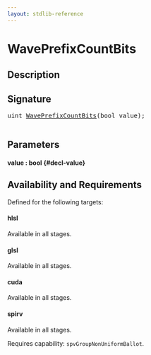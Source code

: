 ```yaml
---
layout: stdlib-reference
---
```


# WavePrefixCountBits

## Description





## Signature 

<pre>
uint <a href="/stdlib-reference/global-decls/WavePrefixCountBits">WavePrefixCountBits</a>(bool <span class='code_param'>value</span>);

</pre>

## Parameters

#### value  : bool {#decl-value}

## Availability and Requirements

Defined for the following targets:

#### hlsl
Available in all stages.

#### glsl
Available in all stages.

#### cuda
Available in all stages.

#### spirv
Available in all stages.

Requires capability: `spvGroupNonUniformBallot`.


